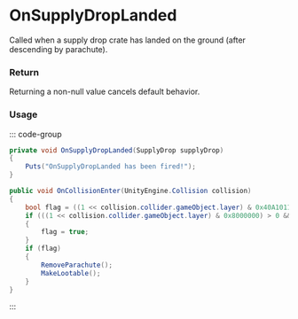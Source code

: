 # OnSupplyDropLanded
<Badge type="info" text="Entity"/><Badge type="danger" text="Carbon Compatible"/><Badge type="warning" text="Oxide Compatible"/>
Called when a supply drop crate has landed on the ground (after descending by parachute).

### Return
Returning a non-null value cancels default behavior.

### Usage
::: code-group
```csharp [Example]
private void OnSupplyDropLanded(SupplyDrop supplyDrop)
{
	Puts("OnSupplyDropLanded has been fired!");
}
```
```csharp [Source — Assembly-CSharp @ SupplyDrop]
public void OnCollisionEnter(UnityEngine.Collision collision)
{
	bool flag = ((1 << collision.collider.gameObject.layer) & 0x40A10111) > 0;
	if (((1 << collision.collider.gameObject.layer) & 0x8000000) > 0 && UnityEngine.CollisionEx.GetEntity(collision) is Tugboat)
	{
		flag = true;
	}
	if (flag)
	{
		RemoveParachute();
		MakeLootable();
	}
}

```
:::
